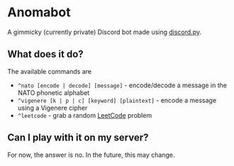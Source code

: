 # Anomabot

A gimmicky (currently private) Discord bot made using [discord.py](https://discordpy.readthedocs.io/en/latest/).

## What does it do?

The available commands are
- `^nato [encode | decode] [message]` - encode/decode a message in the NATO phonetic alphabet
- `^vigenere [k | p | c] [keyword] [plaintext]` - encode a message using a Vigenere cipher
- `^leetcode` - grab a random [LeetCode](https://leetcode.com/) problem

## Can I play with it on my server?

For now, the answer is no. In the future, this may change.